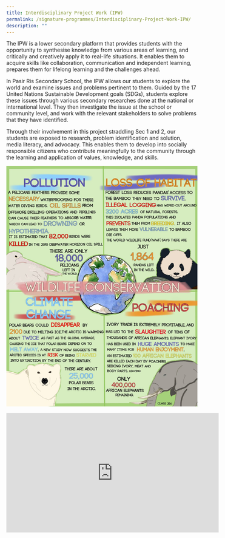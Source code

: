 ```yaml
---
title: Interdisciplinary Project Work (IPW)
permalink: /signature-programmes/Interdisciplinary-Project-Work-IPW/
description: ""
---
```

The IPW is a lower secondary platform that provides students with the opportunity to synthesise knowledge from various areas of learning, and critically and creatively apply it to real-life situations. It enables them to acquire skills like collaboration, communication and independent learning, prepares them for lifelong learning and the challenges ahead. 

  

In Pasir Ris Secondary School, the IPW allows our students to explore the world and examine issues and problems pertinent to them. Guided by the 17 United Nations Sustainable Development goals (SDGs), students explore these issues through various secondary researches done at the national or international level. They then investigate the issue at the school or community level, and work with the relevant stakeholders to solve problems that they have identified.  

  

Through their involvement in this project straddling Sec 1 and 2, our students are exposed to research, problem identification and solution, media literacy, and advocacy. This enables them to develop into socially responsible citizens who contribute meaningfully to the community through the learning and application of values, knowledge, and skills.

![](/images/wildlife%20conversation.jpeg)

<iframe width="560" height="315" src="https://www.youtube.com/embed/H7eikMJyY5E" title="YouTube video player" frameborder="0" allow="accelerometer; autoplay; clipboard-write; encrypted-media; gyroscope; picture-in-picture" allowfullscreen></iframe>